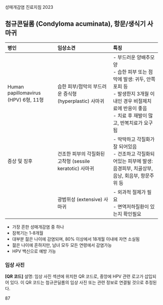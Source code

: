 성매개감염 진료지침 2023

## 첨규콘딜롬 (Condyloma acuminata), 항문/생식기 사마귀

| 병인                                    | 임상소견                                                 | 특징                                                                                                                                                                                                                                           |
| :-------------------------------------- | :------------------------------------------------------- | :------------------------------------------------------------------------------------------------------------------------------------------------------------------------------------------------------------------------------------------- |
| Human papillomavirus (HPV) 6형, 11형 | 습한 피부/점막의 부드러운 증식형 (hyperplastic) 사마귀 | - 부드러운 양배추모양 <br> - 습한 피부 또는 점막에 발생: 귀두, 안쪽 포피 등 <br> - 발생한지 3개월 이내인 경우 비절제치료에 반응이 좋음 <br> - 치료 후 재발이 많고, 반복치료가 요구됨                                                                 |
| 증상 및 징후                           | 건조한 피부의 각질화된 고착형 (sessile keratotic) 사마귀 | - 딱딱하고 각질화가 잘 되어있음 <br> - 건조하고 각질화되어있는 피부에 발생: 음경피부, 치골상부, 음낭, 회음부, 항문주위 등                                                                                                                                  |
|                                         | 광범위성 (extensive) 사마귀                              | - 외과적 절제가 필요 <br> - 면역저하질환이 있는지 확인필요                                                                                                                                                                                      |

- 가장 흔한 성매개감염 중 하나
- 잠복기는 1-8개월
- 대부분 젊은 나이에 감염되며, 80% 이상에서 18개월 이내에 자연 소실됨
- 젊은 나이에 흔하지만, 남녀 모두 모든 연령에서 감염가능
- HPV 백신으로 예방 가능

### 임상 사진

**[QR 코드]**
설명: 임상 사진 섹션에 위치한 QR 코드로, 중앙에 HPV 관련 로고가 삽입되어 있다. 이 QR 코드는 첨규콘딜롬의 임상 사진 또는 관련 정보로 연결될 것으로 추정된다.

<PAGE>87